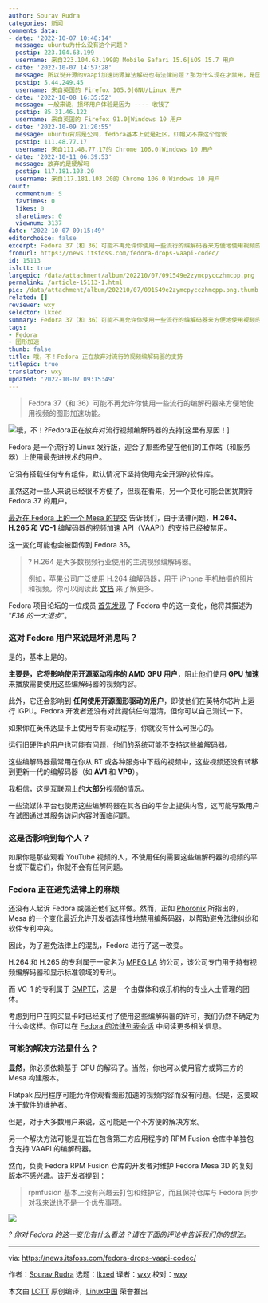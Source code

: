 ```yaml
---
author: Sourav Rudra
categories: 新闻
comments_data:
- date: '2022-10-07 10:48:14'
  message: ubuntu为什么没有这个问题？
  postip: 223.104.63.199
  username: 来自223.104.63.199的 Mobile Safari 15.6|iOS 15.7 用户
- date: '2022-10-07 14:57:28'
  message: 所以说开源的vaapi加速闭源算法解码也有法律问题？那为什么现在才禁用，是因为Mesa才刚刚支持禁用？不管怎么说Fedora也太没骨气了
  postip: 5.44.249.45
  username: 来自英国的 Firefox 105.0|GNU/Linux 用户
- date: '2022-10-08 16:35:52'
  message: 一般来说，损坏用户体验是因为 ---- 收钱了
  postip: 85.31.46.122
  username: 来自英国的 Firefox 91.0|Windows 10 用户
- date: '2022-10-09 21:20:55'
  message: ubuntu背后是公司，fedora基本上就是社区，红帽又不靠这个恰饭
  postip: 111.48.77.17
  username: 来自111.48.77.17的 Chrome 106.0|Windows 10 用户
- date: '2022-10-11 06:39:53'
  message: 放弃的是硬解吗
  postip: 117.181.103.20
  username: 来自117.181.103.20的 Chrome 106.0|Windows 10 用户
count:
  commentnum: 5
  favtimes: 0
  likes: 0
  sharetimes: 0
  viewnum: 3137
date: '2022-10-07 09:15:49'
editorchoice: false
excerpt: Fedora 37（和 36）可能不再允许你使用一些流行的编解码器来方便地使用视频的图形加速功能。
fromurl: https://news.itsfoss.com/fedora-drops-vaapi-codec/
id: 15113
islctt: true
largepic: /data/attachment/album/202210/07/091549e2zymcpycczhmcpp.png
permalink: /article-15113-1.html
pic: /data/attachment/album/202210/07/091549e2zymcpycczhmcpp.png.thumb.jpg
related: []
reviewer: wxy
selector: lkxed
summary: Fedora 37（和 36）可能不再允许你使用一些流行的编解码器来方便地使用视频的图形加速功能。
tags:
- Fedora
- 图形加速
thumb: false
title: 哦，不！Fedora 正在放弃对流行的视频编解码器的支持
titlepic: true
translator: wxy
updated: '2022-10-07 09:15:49'
---
```



> 
> Fedora 37（和 36）可能不再允许你使用一些流行的编解码器来方便地使用视频的图形加速功能。
> 
> 
> 


![哦，不！?Fedora正在放弃对流行视频编解码器的支持[这里有原因！]](/data/attachment/album/202210/07/091549e2zymcpycczhmcpp.png)


Fedora 是一个流行的 Linux 发行版，迎合了那些希望在他们的工作站（和服务器）上使用最先进技术的用户。


它没有搭载任何专有组件，默认情况下坚持使用完全开源的软件库。


虽然这对一些人来说已经很不方便了，但现在看来，另一个变化可能会困扰期待 Fedora 37 的用户。


[最近在 Fedora 上的一个 Mesa 的提交](https://src.fedoraproject.org/rpms/mesa/c/94ef544b3f2125912dfbff4c6ef373fe49806b52?branch=rawhide) 告诉我们，由于法律问题，**H.264、H.265 和 VC-1** 编解码器的视频加速 API（VAAPI）的支持已经被禁用。


这一变化可能也会被回传到 Fedora 36。



> 
> ? H.264 是大多数视频行业使用的主流视频编解码器。
> 
> 
> 例如，苹果公司广泛使用 H.264 编解码器，用于 iPhone 手机拍摄的照片和视频。你可以阅读此 [文档](https://support.apple.com/en-us/HT207022) 来了解更多。
> 
> 
> 


Fedora 项目论坛的一位成员 [首先发现](https://lists.fedoraproject.org/archives/list/devel@lists.fedoraproject.org/thread/PYUYUCM3RGTTN4Q3QZIB4VUQFI77GE5X/) 了 Fedora 中的这一变化，他将其描述为 “*F36 的一大退步*”。


### 这对 Fedora 用户来说是坏消息吗？


是的，基本上是的。


**主要是，它将影响使用开源驱动程序的 AMD GPU 用户**，阻止他们使用 **GPU 加速** 来播放需要使用这些编解码器的视频内容。


此外，它还会影响到 **任何使用开源图形驱动的用户**，即使他们在英特尔芯片上运行 iGPU。Fedora 开发者还没有对此提供任何澄清，但你可以自己测试一下。


如果你在英伟达显卡上使用专有驱动程序，你就没有什么可担心的。


运行旧硬件的用户也可能有问题，他们的系统可能不支持这些编解码器。


这些编解码器最常用在你从 BT 或各种服务中下载的视频中，这些视频还没有转移到更新一代的编解码器（如 **AV1** 和 **VP9**）。


我相信，这是互联网上的**大部分**视频的情况。


一些流媒体平台也使用这些编解码器在其各自的平台上提供内容，这可能导致用户在试图通过其服务访问内容时面临问题。


### 这是否影响到每个人？


如果你是那些观看 YouTube 视频的人，不使用任何需要这些编解码器的视频的平台或下载它们，你就不会有任何问题。


### Fedora 正在避免法律上的麻烦


还没有人起诉 Fedora 或强迫他们这样做。然而，正如 [Phoronix](https://www.phoronix.com/news/Mesa-Optional-Video-Codecs) 所指出的，Mesa 的一个变化最近允许开发者选择性地禁用编解码器，以帮助避免法律纠纷和软件专利冲突。


因此，为了避免法律上的混乱，Fedora 进行了这一改变。


H.264 和 H.265 的专利属于一家名为 [MPEG LA](https://en.wikipedia.org/wiki/MPEG_LA) 的公司，该公司专门用于持有视频编解码器和显示标准领域的专利。


而 VC-1 的专利属于 [SMPTE](https://en.wikipedia.org/wiki/Society_of_Motion_Picture_and_Television_Engineers)，这是一个由媒体和娱乐机构的专业人士管理的团体。


考虑到用户在购买显卡时已经支付了使用这些编解码器的许可，我们仍然不确定为什么会这样。你可以在 [Fedora 的法律列表会话](https://lists.fedoraproject.org/archives/list/legal@lists.fedoraproject.org/thread/M4LTGLHY5JX42IHC45WNWB5FH2JIFMAS/) 中阅读更多相关信息。


### 可能的解决方法是什么？


**显然**，你必须依赖基于 CPU 的解码了。当然，你也可以使用官方或第三方的 Mesa 构建版本。


Flatpak 应用程序可能允许你观看图形加速的视频内容而没有问题。但是，这要取决于软件的维护者。


但是，对于大多数用户来说，这可能是一个不方便的解决方案。


另一个解决方法可能是在旨在包含第三方应用程序的 RPM Fusion 仓库中单独包含支持 VAAPI 的编解码器。


然而，负责 Fedora RPM Fusion 仓库的开发者对维护 Fedora Mesa 3D 的复刻版本不感兴趣。该开发者提到：



> 
> rpmfusion 基本上没有兴趣去打包和维护它，而且保持仓库与 Fedora 同步对我来说也不是一个优先事项。
> 
> 
> 


![](/data/attachment/album/202210/07/091550f6mz3369dqz6u8od.jpg)


*? 你对 Fedora 的这一变化有什么看法？请在下面的评论中告诉我们你的想法。*




---


via: <https://news.itsfoss.com/fedora-drops-vaapi-codec/>


作者：[Sourav Rudra](https://news.itsfoss.com/author/sourav/) 选题：[lkxed](https://github.com/lkxed) 译者：[wxy](https://github.com/wxy) 校对：[wxy](https://github.com/wxy)


本文由 [LCTT](https://github.com/LCTT/TranslateProject) 原创编译，[Linux中国](https://linux.cn/) 荣誉推出